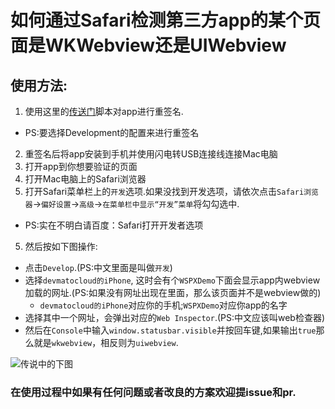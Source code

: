 # 如何通过Safari检测第三方app的某个页面是WKWebview还是UIWebview

## 使用方法:
1. 使用这里的[传送门][aUtoReSiGn]脚本对app进行重签名.
  - PS:要选择Development的配置来进行重签名
2. 重签名后将app安装到手机并使用闪电转USB连接线连接Mac电脑
3. 打开app到你想要验证的页面
4. 打开Mac电脑上的Safari浏览器
4. 打开Safari菜单栏上的`开发`选项.如果没找到开发选项，请依次点击`Safari浏览器`->`偏好设置`->`高级`->`在菜单栏中显示“开发”菜单`将勾勾选中.
  - PS:实在不明白请百度：Safari打开开发者选项
5. 然后按如下图操作:
  - 点击`Develop`.(PS:中文里面是叫做`开发`)
  - 选择`devmatocloud的iPhone`, 这时会有个`WSPXDemo`下面会显示app内webview加载的网址.(PS:如果没有网址出现在里面，那么该页面并不是webview做的)
    - `devmatocloud的iPhone`对应你的手机;`WSPXDemo`对应你app的名字
  - 选择其中一个网址，会弹出对应的`Web Inspector`.(PS:中文应该叫web检查器)
  - 然后在`Console`中输入`window.statusbar.visible`并按回车键,如果输出`true`那么就是`wkwebview`，相反则为`uiwebview`.

![传说中的下图][iswkoui]

### 在使用过程中如果有任何问题或者改良的方案欢迎提issue和pr.

[iswkoui]:https://github.com/MrChens/iOS_Tools/blob/master/isWKoUI/iswkoui.png
[aUtoReSiGn]:https://github.com/MrChens/iOS_Tools/tree/master/autoResign
